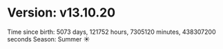 # Version: v13.10.20
Time since birth: 5073 days, 121752 hours, 7305120 minutes, 438307200 seconds
Season: Summer ☀️
